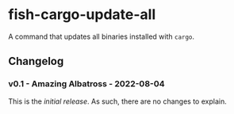 # fish-cargo-update-all
A command that updates all binaries installed with `cargo`.

## Changelog
### v0.1 - Amazing Albatross - 2022-08-04
This is the _initial release_. As such, there are no changes to explain.
